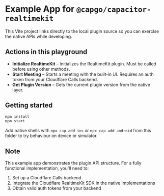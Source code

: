 # Example App for `@capgo/capacitor-realtimekit`

This Vite project links directly to the local plugin source so you can exercise the native APIs while developing.

## Actions in this playground

- **Initialize RealtimeKit** – Initializes the RealtimeKit plugin. Must be called before using other methods.
- **Start Meeting** – Starts a meeting with the built-in UI. Requires an auth token from your Cloudflare Calls backend.
- **Get Plugin Version** – Gets the current plugin version from the native layer.

## Getting started

```bash
npm install
npm start
```

Add native shells with `npx cap add ios` or `npx cap add android` from this folder to try behaviour on device or simulator.

## Note

This example app demonstrates the plugin API structure. For a fully functional implementation, you'll need to:
1. Set up a Cloudflare Calls backend
2. Integrate the Cloudflare RealtimeKit SDK in the native implementations
3. Obtain valid auth tokens from your backend
